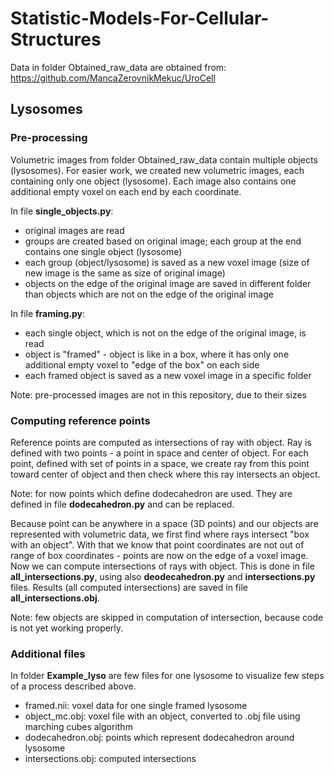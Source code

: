 # Statistic-Models-For-Cellular-Structures

Data in folder Obtained_raw_data are obtained from: https://github.com/MancaZerovnikMekuc/UroCell

## Lysosomes

### Pre-processing

Volumetric images from folder Obtained_raw_data contain multiple objects (lysosomes). For easier work, we created new volumetric images, each containing only one object (lysosome). Each image also contains one additional empty voxel on each end by each coordinate.

In file **single_objects.py**:
- original images are read
- groups are created based on original image; each group at the end contains one single object (lysosome)
- each group (object/lysosome) is saved as a new voxel image (size of new image is the same as size of original image)
- objects on the edge of the original image are saved in different folder than objects which are not on the edge of the original image

In file **framing.py**:
- each single object, which is not on the edge of the original image, is read
- object is "framed" - object is like in a box, where it has only one additional empty voxel to "edge of the box" on each side
- each framed object is saved as a new voxel image in a specific folder

Note: pre-processed images are not in this repository, due to their sizes

### Computing reference points

Reference points are computed as intersections of ray with object. Ray is defined with two points - a point in space and center of object. For each point, defined with set of points in a space, we create ray from this point toward center of object and then check where this ray intersects an object.

Note: for now points which define dodecahedron are used. They are defined in file **dodecahedron.py** and can be replaced.

Because point can be anywhere in a space (3D points) and our objects are represented with volumetric data, we first find where rays intersect "box with an object". With that we know that point coordinates are not out of range of box coordinates - points are now on the edge of a voxel image.
Now we can compute intersections of rays with object. This is done in file **all_intersections.py**, using also **deodecahedron.py** and **intersections.py** files.
Results (all computed intersections) are saved in file **all_intersections.obj**.

Note: few objects are skipped in computation of intersection, because code is not yet working properly.

### Additional files

In folder **Example_lyso** are few files for one lysosome to visualize few steps of a process described above.
- framed.nii: voxel data for one single framed lysosome
- object_mc.obj: voxel file with an object, converted to .obj file using marching cubes algorithm
- dodecahedron.obj: points which represent dodecahedron around lysosome
- intersections.obj: computed intersections

